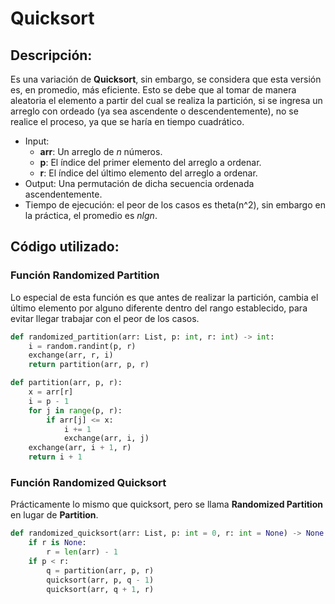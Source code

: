 # Quicksort

## Descripción:
Es una variación de **Quicksort**, sin embargo, se considera que esta versión es, en promedio, más eficiente. Esto se debe que al tomar de manera aleatoria el elemento a partir del cual se realiza la partición, si se ingresa un arreglo con ordeado (ya sea ascendente o descendentemente), no se realice el proceso, ya que se haría en tiempo cuadrático.
* Input:
    * **arr**: Un arreglo de *n* números.
    * **p**: El índice del primer elemento del arreglo a ordenar.
    * **r**: El índice del último elemento del arreglo a ordenar.
* Output: Una permutación de dicha secuencia ordenada ascendentemente.
* Tiempo de ejecución: el peor de los casos es theta(n^2), sin embargo en la práctica, el promedio es *nlgn*.

## Código utilizado:
### Función **Randomized Partition**
Lo especial de esta función es que antes de realizar la partición, cambia el último elemento por alguno diferente dentro del rango establecido, para evitar llegar trabajar con el peor de los casos.
```python
def randomized_partition(arr: List, p: int, r: int) -> int:
    i = random.randint(p, r)
    exchange(arr, r, i)
    return partition(arr, p, r)

def partition(arr, p, r):
    x = arr[r]
    i = p - 1
    for j in range(p, r):
        if arr[j] <= x:
            i += 1
            exchange(arr, i, j)
    exchange(arr, i + 1, r)
    return i + 1
```

### Función **Randomized Quicksort**
Prácticamente lo mismo que quicksort, pero se llama **Randomized Partition** en lugar de **Partition**.
```python
def randomized_quicksort(arr: List, p: int = 0, r: int = None) -> None:
    if r is None:
        r = len(arr) - 1
    if p < r:
        q = partition(arr, p, r)
        quicksort(arr, p, q - 1)
        quicksort(arr, q + 1, r)
```